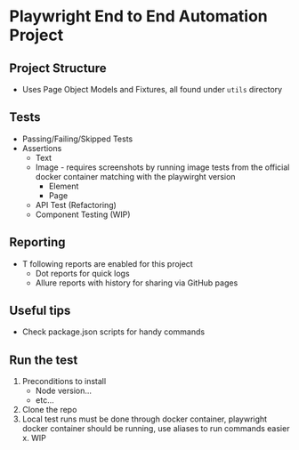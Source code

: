 # Playwright End to End Automation Project
## Project Structure
- Uses Page Object Models and Fixtures, all found under `utils` directory
## Tests
- Passing/Failing/Skipped Tests
- Assertions
  - Text
  - Image - requires screenshots by running image tests from the official docker container matching with the playwirght version
    - Element
    - Page
  - API Test (Refactoring)
  - Component Testing (WIP)
## Reporting
- T following reports are enabled for this project
  - Dot reports for quick logs
  - Allure reports with history for sharing via GitHub pages
## Useful tips
- Check package.json scripts for handy commands
## Run the test
1. Preconditions to install
    - Node version...
    - etc...
2. Clone the repo
3. Local test runs must be done through docker container, playwright docker container should be running, use aliases to run commands easier
x. WIP
